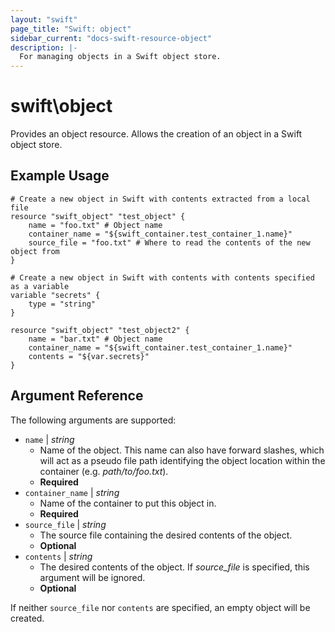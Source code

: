 ```yaml
---
layout: "swift"
page_title: "Swift: object"
sidebar_current: "docs-swift-resource-object"
description: |-
  For managing objects in a Swift object store.
---
```


# swift\object

Provides an object resource. Allows the creation of an object in a Swift object store.

## Example Usage

```
# Create a new object in Swift with contents extracted from a local file
resource "swift_object" "test_object" {
    name = "foo.txt" # Object name
    container_name = "${swift_container.test_container_1.name}"
    source_file = "foo.txt" # Where to read the contents of the new object from
}
```

```
# Create a new object in Swift with contents with contents specified as a variable
variable "secrets" {
    type = "string"
}

resource "swift_object" "test_object2" {
    name = "bar.txt" # Object name
    container_name = "${swift_container.test_container_1.name}"
    contents = "${var.secrets}"
}
```

## Argument Reference

The following arguments are supported:

* `name` | *string*
	* Name of the object. This name can also have forward slashes, which will act as a pseudo file path identifying the object location within the container (e.g. _path/to/foo.txt_).
	* **Required**
* `container_name` | *string*
	* Name of the container to put this object in.
	* **Required**
* `source_file` | *string*
	* The source file containing the desired contents of the object.
	* **Optional**
* `contents` | *string*
	* The desired contents of the object. If *source_file* is specified, this argument will be ignored.
	* **Optional**

If neither `source_file` nor `contents` are specified, an empty object will be created.

